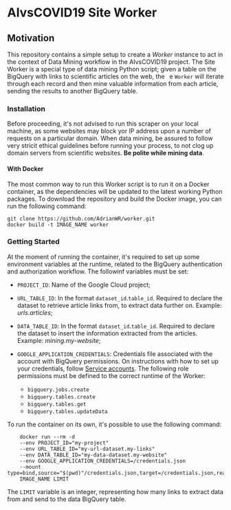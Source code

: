 # AIvsCOVID19 Site Worker

## Motivation
This repository contains a simple setup to create a *Worker* instance to act in the context of Data Mining workflow in the AIvsCOVID19 project. The Site Worker is a special type of data mining Python script; given a table on the BigQuery with links to scientific articles on the web, the ` `e `Worker` will iterate through each record and then mine valuable information from each article, sending the results to another BigQuery table.

### Installation

Before proceeding, it's not advised to run this scraper on your local machine, as some websites may block yor IP address upon a number of requests on a particular domain. When data mining, be assured to follow very stricit ethical guidelines before running your process, to not clog up domain servers from scientific websites. **Be polite while mining data**.  

#### With Docker
The most common way to run this Worker script is to run it on a Docker container, as the dependencies will be updated to the latest working Python packages. To download the repository and build the Docker image, you can run the following command:

    git clone https://github.com/AdrianWR/worker.git
    docker build -t IMAGE_NAME worker

### Getting Started
At the moment of running the container, it's required to set up some environment variables at the runtime, related to the BigQuery authentication and authorization workflow. The followinf variables must be set:
- `PROJECT_ID`: Name of the Google Cloud project;
- `URL_TABLE_ID`: In the format `dataset_id`.`table_id`. Required to declare the dataset to retrieve article links from, to extract data further on. Example: *urls.articles*;
- `DATA_TABLE_ID`: In the format `dataset_id`.`table_id`. Required to declare the dataset to insert the information extracted from the articles. Example: *mining.my-website*;
- `GOOGLE_APPLICATION_CREDENTIALS`: Credentials file associated with the account with BigQuery permissions. On instructions with how to set up your credentials, follow [Service accounts](https://cloud.google.com/iam/docs/service-accounts). The following role permissions must be defined to the correct runtime of the Worker:


    - `bigquery.jobs.create`
    - `bigquery.tables.create`
    - `bigquery.tables.get`
    - `bigquery.tables.updateData`

To run the container on its own, it's possible to use the following command:
```
    docker run --rm -d
    --env PROJECT_ID="my-project"
    --env URL_TABLE_ID="my-url-dataset.my-links"
    --env DATA_TABLE_ID="my-data-dataset.my-website"
    --env GOOGLE_APPLICATION_CREDENTIALS=/credentials.json
    --mount type=bind,source="$(pwd)"/credentials.json,target=/credentials.json,readonly
    IMAGE_NAME LIMIT
```

The `LIMIT` variable is an integer, representing how many links to extract data from and send to the data BigQuery table.
